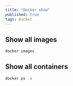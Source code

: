 ```yaml
---
title: "Docker show"
published: true
tags: Docker
---
```


## Show all images

```bash
docker images
```

## Show all containers

```bash
docker ps -a
```
